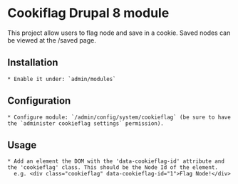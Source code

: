 # Cookiflag Drupal 8 module

This project allow users to flag node and save in a cookie. Saved nodes can be viewed at the /saved page.

## Installation

    * Enable it under: `admin/modules`

## Configuration

    * Configure module: `/admin/config/system/cookieflag` (be sure to have the `administer cookieflag settings` permission).

## Usage

    * Add an element the DOM with the 'data-cookieflag-id' attribute and the 'cookieflag' class. This should be the Node Id of the element.
      e.g. <div class="cookieflag" data-cookieflag-id="1">Flag Node!</div>